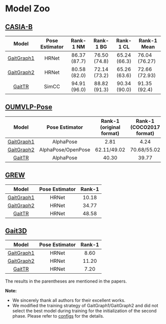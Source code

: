 # Model Zoo

##  [CASIA-B](https://ieeexplore.ieee.org/abstract/document/1699873/)
|                       Model            |  Pose Estimator             |  Rank-1 NM  |  Rank-1 BG  |  Rank-1 CL  | Rank-1 Mean      |
| :------------------------------------------------: | :---------: | :---------: | :---------: | :---------: | ------------ |
|                   [GaitGraph1](https://ieeexplore.ieee.org/document/9506717)              | HRNet     | 86.37 (87.7) | 76.50 (74.8) | 65.24 (66.3) | 76.04 (76.27) |
| [GaitGraph2](https://openaccess.thecvf.com/content/CVPR2022W/Biometrics/papers/Teepe_Towards_a_Deeper_Understanding_of_Skeleton-Based_Gait_Recognition_CVPRW_2022_paper)  |HRNet | 80.58 (82.0) | 72.14 (73.2) | 65.26 (63.6) | 72.66 (72.93) |
|                     [GaitTR]()   |        SimCC           |      94.91 (96.0) | 88.82 (91.3) | 90.34 (90.0) | 91.35 (92.4)          |



##  [OUMVLP-Pose](https://ieeexplore.ieee.org/abstract/document/9139355/)

|                       Model                      |  Pose Estimator   |  Rank-1 (original format) | Rank-1 (COCO2017 format)  
| :------------------------------------------------: | :------: | :------: | :------: 
|                   [GaitGraph1](https://ieeexplore.ieee.org/document/9506717)                   | AlphaPose| 2.81         | 4.24
|                   [GaitGraph2](https://openaccess.thecvf.com/content/CVPR2022W/Biometrics/papers/Teepe_Towards_a_Deeper_Understanding_of_Skeleton-Based_Gait_Recognition_CVPRW_2022_paper)                  |AlphaPose/OpenPose| 62.11/49.02 |70.68/55.02
|                     [GaitTR](https://arxiv.org/abs/2204.03873)                     |AlphaPose|   40.30    |39.77





##  [GREW](http://openaccess.thecvf.com/content/ICCV2021/html/Zhu_Gait_Recognition_in_the_Wild_A_Benchmark_ICCV_2021_paper.html)

|                       Model                       | Pose Estimator  | Rank-1  |
| :------------------------------------------------:| :-----: | :-----: |
|                   [GaitGraph1](https://ieeexplore.ieee.org/document/9506717)                  |HRNet |     10.18    |
|                   [GaitGraph2](https://openaccess.thecvf.com/content/CVPR2022W/Biometrics/papers/Teepe_Towards_a_Deeper_Understanding_of_Skeleton-Based_Gait_Recognition_CVPRW_2022_paper)                  |HRNet |   34.77    |
|                     [GaitTR](https://arxiv.org/abs/2204.03873)                    |HRNet |   48.58   |



##  [Gait3D](https://openaccess.thecvf.com/content/CVPR2022/html/Zheng_Gait_Recognition_in_the_Wild_With_Dense_3D_Representations_and_CVPR_2022_paper.html)


|                       Model                       |Pose Estimator | Rank-1  |
| :------------------------------------------------:| :-----: | :-----: |
|                   [GaitGraph1](https://ieeexplore.ieee.org/document/9506717)                  | HRNet |   8.60    |
|                   [GaitGraph2](https://openaccess.thecvf.com/content/CVPR2022W/Biometrics/papers/Teepe_Towards_a_Deeper_Understanding_of_Skeleton-Based_Gait_Recognition_CVPRW_2022_paper)                 | HRNet |   11.20      |
|                     [GaitTR](https://arxiv.org/abs/2204.03873)                  | HRNet  |   7.20    |




The results in the parentheses are mentioned in the papers. 

**Note:**
* We sincerely thank all authors for their excellent works.
* We modified the training strategy of GaitGraph1/GaitGraph2 and did not select the best model during training for the initialization of the second phase. Please refer to [configs](../configs) for the details.

